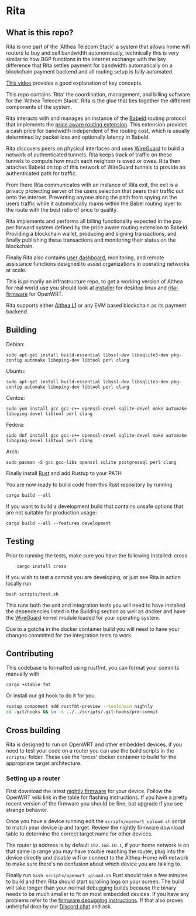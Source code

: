 # Rita

## What is this repo?

Rita is one part of the 'Althea Telecom Stack' a system that allows home wifi routers to buy and sell bandwidth autonomously, technically this is very similar to how BGP functions in the internet exchange with the key difference that Rita settles payment for bandwidth automatically on a blockchain payment backend and all routing setup is fully automated.

[This video](https://www.youtube.com/watch?v=G4EKbgShyLw) provides a good explanation of key concepts.

This repo contains 'Rita' the coordination, management, and billing software for the 'Althea Telecom Stack'. Rita is the glue that ties together the different components of the system.

Rita interacts with and manages an instance of the [Babeld](https://github.com/althea-net/babeld) routing protocol that implements the [price aware routing extension](https://github.com/althea-net/babel-drafts/blob/master/draft-ietf-babel-price-propagation/draft-ietf-babel-price-propagation.xml). This extension provides a cash price for bandwidth independent of the routing cost, which is usually determined by packet loss and optionally latency in Babeld.

Rita discovers peers on physical interfaces and uses [WireGuard](https://www.wireguard.com/) to build a network of authenticated tunnels. Rita keeps track of traffic on these tunnels to compute how much each neighbor is owed or owes. Rita then attaches Babeld on top of this network of WireGuard tunnels to provide an authenticated path for traffic.

From there Rita communicates with an instance of Rita exit, the exit is a privacy protecting server of the users selection that peers their traffic out onto the internet. Preventing anyone along the path from spying on the users traffic while it automatically roams within the Babel routing layer to the route with the best ratio of price to quality.

Rita implements and performs all billing functionality expected in the pay per forward system defined by the price aware routing extension to Babeld. Providing a blockchain wallet, producing and signing transactions, and finally publishing these transactions and monitoring their status on the blockchain.

Finally Rita also contains [user dashboard](https://github.com/althea-net/rita-dash), monitoring, and remote assistance functions designed to assist organizations in operating networks at scale.

This is primarily an infrastructure repo, to get a working version of Althea for real world use you should look at [installer](https://github.com/althea-net/rita-installer) for desktop linux and [rita-firmware](https://github.com/althea-net/rita-firmware) for OpenWRT.

Rita supports either [Althea L1](https://github.com/althea-net/althea-L1) or any EVM based blockchain as its payment backend.

## Building

Debian:

    sudo apt-get install build-essential libssl-dev libsqlite3-dev pkg-config automake liboping-dev libtool perl clang

Ubuntu:

    sudo apt-get install build-essential libssl-dev libsqlite3-dev pkg-config automake liboping-dev libtool perl clang

Centos:

    sudo yum install gcc gcc-c++ openssl-devel sqlite-devel make automake liboping-devel libtool perl clang

Fedora:

    sudo dnf install gcc gcc-c++ openssl-devel sqlite-devel make automake liboping-devel libtool perl clang

Arch:

    sudo pacman -S gcc gcc-libs openssl sqlite postgressql perl clang

Finally install [Rust](https://www.rustup.rs/) and add Rustup to your PATH

You are now ready to build code from this Rust repository by running

    cargo build --all

If you want to build a development build that contains unsafe options that are not suitable for production usage:

    cargo build --all --features development

## Testing

Prior to running the tests, make sure you have the following installed: cross

```
    cargo install cross
```

If you wish to test a commit you are developing, or just see Rita in action locally run

    bash scripts/test.sh

This runs both the unit and integration tests you will need to have installed the dependencies listed in the Building section
as well as docker and have the [WireGuard](https://www.wireguard.com/install/) kernel module loaded for your operating system.

Due to a gotcha in the docker container build you will need to have your changes committed for the integration tests to work.

## Contributing

This codebase is formatted using rustfmt, you can format your commits manually with

    cargo +stable fmt

Or install our git hook to do it for you.

```sh
rustup component add rustfmt-preview --toolchain nightly
cd .git/hooks && ln -s ../../scripts/.git-hooks/pre-commit
```

## Cross building

Rita is designed to run on OpenWRT and other embedded devices, if you need to test your code on a router you can use the build scripts in the `scripts/` folder. These use the 'cross' docker container to build for the appropriate target architecture.

### Setting up a router

First download the latest [nightly firmware](https://github.com/althea-net/rita-firmware#is-this-where-i-get-althea) for your device. Follow the OpenWRT wiki link in the table for flashing instructions. If you have a pretty recent version of the firmware you should be fine, but upgrade if you see strange behavior.

Once you have a device running edit the `scripts/openwrt_upload.sh` script to match your device ip and target. Review the nightly firmware download table to determine the correct target name for other devices.

The router ip address is by default `192.168.10.1`, if your home network is on that same ip range you may have trouble reaching the router, plug into the device directly and disable wifi or connect to the Althea-Home wifi network to make sure there's no confusion about which device you are talking to.

Finally run `bash scripts/openwrt_upload.sh` Rust should take a few minutes to build and then Rita should start scrolling logs on your screen. The build will take longer than your normal debugging builds because the binary needs to be much smaller to fit on most embedded devices. If you have any problems refer to the [firmware debugging instructions](https://github.com/althea-mesh/althea-firmware#so-i-flashed-the-firmware-what-do-i-do-now). If that also proves unhelpful drop by our [Discord chat](https://discord.gg/hHx7HxcycF) and ask.
